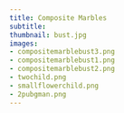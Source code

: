 ```yaml
---
title: Composite Marbles
subtitle:
thumbnail: bust.jpg
images:
- compositemarblebust3.png
- compositemarblebust1.png
- compositemarblebust2.png
- twochild.png
- smallflowerchild.png
- 2pubgman.png
---
```

